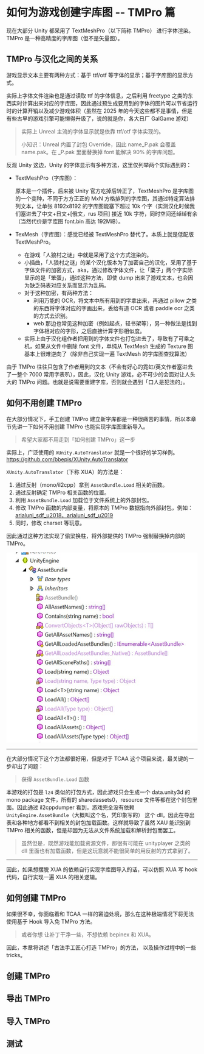 # 如何为游戏创建字库图 -- TMPro 篇

现在大部分 Unity 都采用了 TextMeshPro（以下简称 TMPro） 进行字体渲染。TMPro 是一种高精度的字库图（但不是矢量图）。



## TMPro 与汉化之间的关系

游戏显示文本主要有两种方式：基于 ttf/otf 等字体的显示；基于字库图的显示方式。

实际上字体文件渲染也是通过读取 ttf 的字体信息，之后利用 freetype 之类的东西实时计算出来对应的字库图，因此通过预生成要用到的字体的图片可以节省运行时的计算开销以及减少游戏体积（虽然在 2025 年的今天这些都不是事情，但是有些古早的游戏引擎可能懒得升级了，说的就是你，各大日厂 GalGame 游戏）

>  实际上 Unreal 主流的字体显示就是依靠 ttf/otf 字体实现的。
>
> 小知识：Unreal 内置了封包 Override，因此 name_P.pak 会覆盖 name.pak。在 _P.pak 里面替换掉 font 能解决 90% 的字库问题。

反观 Unity 这边，Unity 的字体显示有多种方法，这里仅列举两个实际遇到的：

- TextMeshPro（字库图）：

  原本是一个插件，后来被 Unity 官方吃掉后转正了，TextMeshPro 是字库图的一个变种，不同于方方正正的 MxN 方格排列的字库图，其通过特定算法排列文本，让单张 8192x8192 的字库图能塞下超过 10k 个字（实测汉化时候我们塞进去了中文+日文+[俄文，rus 项目] 接近 10k 字符，同时空间还绰绰有余（当然代价是字库图 font.bin 高达 192MiB）。

- TexMesh（字库图）：感觉已经被 TextMeshPro 替代了。本质上就是低配版 TextMeshPro。

  - 在游戏「人狼村之谜」中就是采用了这个方式渲染的。
  - 小插曲，「人狼村之谜」的某个汉化版本为了加密自己的汉化，采用了基于字体文件的加密方式，aka，通过修改字体文件，让「栗子」两个字实际显示的是「笨蛋」，通过这种方法，即使 dump 出来了游戏文本，也会因为缺乏码表对应关系而显示为乱码。
  - 对于这种加密，有两种方法：
    - 利用万能的 OCR，将文本中所有用到的字拿出来，再通过 pillow 之类的东西将字体对应的字画出来，丢给有道 OCR 或者 paddle ocr 之类的方式去识别。
    - web 那边也常见这种加密（例如起点，轻书架等），另一种做法是找到字体相对应的字形，之后直接计算字形相似度。
  - 实际上由于汉化组作者把用到的字体文件也打包进去了，导致有了可乘之机，如果从文件中删除 font 文件，单纯从 TextMesh 生成的 Texture 图基本上很难逆向了（除非自己实现一遍 TextMesh 的字库图查找算法）



由于 TMPro 往往只包含了作者用到的文本（不会有好心的霓虹/英文作者塞进去了一整个 7000 常用字表叭），因此，汉化 Unity 游戏，必不可少的会面对让人头大的 TMPro 问题。也就是说需要重建字库，否则就会遇到「口人是犯法的」。 





## 如何不用创建 TMPro

在大部分情况下，手工创建 TMPro 建立新字库都是一种很痛苦的事情，所以本章节先讲一下如何不用创建 TMPro 也能实现字库图重新导入。

> 希望大家都不用走到「如何创建 TMPro」这一步

实际上，广泛使用的 `XUnity.AutoTranslator` 就是一个很好的学习样例。https://github.com/bbepis/XUnity.AutoTranslator

`XUnity.AutoTranslator`（下称 XUA）的方法是：

1. 通过反射（mono/il2cpp）拿到 `AssetBundle.Load` 相关的函数。
2. 通过反射确定 TMPro 相关函数的位置。
3. 利用 `AssetBundle.Load` 加载位于文件系统上的外部封包。
4. 修改 TMPro 函数的内部变量，将原本的 TMPro 数据指向外部封包，例如：[arialuni_sdf_u2018，arialuni_sdf_u2019](https://github.com/bbepis/XUnity.AutoTranslator/releases/latest/download/TMP_Font_AssetBundles.zip)
5. 同时，修改 charset 等玩意。

因此通过这种方法实现了偷梁换柱，将外部提供的 TMPro 强制替换掉内部的 TMPro。

![load-assets](./tmpro/loadassets.jpg)

--------------------------------------

在大部分情况下这个方法都很好用，但是对于 TCAA 这个项目来说，最关键的一步却出了问题：

> 获得  `AssetBundle.Load` 函数

本游戏的打包是 `lz4` 类似的打包方式，因此游戏只会生成一个 data.unity3d 的 mono package 文件，所有的 sharedassets0，resource 文件等都在这个封包里面。因此通过 il2cppdumper 看到，游戏完全没有依赖 `UnityEngine.AssetBundle`（大概叫这个名，凭印象写的） 这个 dll。因此在导出表和各种地方都看不到相关的封包加载函数。这样就导致了虽然 XAU 能识别到 TMPro 相关的函数，但是却因为无法从文件系统加载和解析封包而罢工。

> 虽然但是，既然游戏能加载资源文件，那很有可能在 unityplayer 之类的 dll 里面也有加载函数，但是这玩意就不能很简单的用反射的方式拿到了。

------------------------

因此，如果想摆脱 XUA 的依赖自行实现字库图导入的话，可以仿照 XUA 写 hook 代码，自行实现一遍 XUA 的相关逻辑。



## 如何创建 TMPro

如果很不幸，你面临着和 TCAA 一样的窘迫处境，那么在这种极端情况下将无法使用基于 Hook 导入免 TMPro 方法。

>  或者你想 让补丁干净一些，不想依赖 bepinex 和 XUA。

因此，本章将讲述「古法手工匠心打造 TMPro」的方法， 以及操作过程中的一些 tricks。



## 创建 TMPro



## 导出 TMPro



## 导入 TMPro



## 测试




























